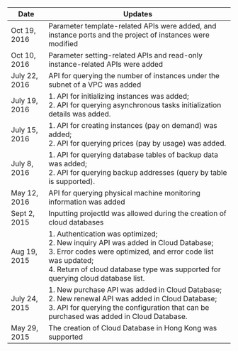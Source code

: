 
| Date | Updates | 
|---------|---------|
| Oct 19, 2016 | Parameter template-related APIs were added, and instance ports and the project of instances were modified |
| Oct 10, 2016 | Parameter setting-related APIs and read-only instance-related APIs were added |
| July 22, 2016 | API for querying the number of instances under the subnet of a VPC was added |
| July 19, 2016 | 1. API for initializing instances was added;<br>2. API for querying asynchronous tasks initialization details was added.  |
| July 15, 2016 | 1. API for creating instances (pay on demand) was added;<br>2. API for querying prices (pay by usage) was added.  |
| July 8, 2016 | 1. API for querying database tables of backup data was added;<br>2. API for querying backup addresses (query by table is supported). |
| May 12, 2016 | API for querying physical machine monitoring information was added |
| Sept 2, 2015 | Inputting projectId was allowed during the creation of cloud databases | 
| Aug 19, 2015 | 1. Authentication was optimized;<br>2. New inquiry API was added in Cloud Database;<br>3. Error codes were optimized, and error code list was updated;<br>4. Return of cloud database type was supported for querying cloud database list.  | 
| July 24, 2015 | 1. New purchase API was added in Cloud Database;<br>2. New renewal API was added in Cloud Database;<br>3. API for querying the configuration that can be purchased was added in Cloud Database.  | 
| May 29, 2015 | The creation of Cloud Database in Hong Kong was supported | 

